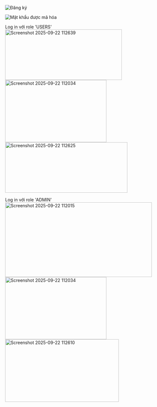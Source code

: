    ![Đăng ký](https://github.com/user-attachments/assets/e59d55aa-e7fc-4931-ac91-6620ee7402ed)

   ![Mật khẩu được mã hóa](https://github.com/user-attachments/assets/724ba2bb-9a31-4539-b361-e8051c32f00d)


Log in với role 'USERS'
<img width="378" height="163" alt="Screenshot 2025-09-22 112639" src="https://github.com/user-attachments/assets/28d5856f-7acf-458d-ad75-aa3d19d79406" />
<img width="328" height="201" alt="Screenshot 2025-09-22 112034" src="https://github.com/user-attachments/assets/c31ca7c0-5f8d-4a2f-a4d9-7881ab8e6249" />
<img width="396" height="163" alt="Screenshot 2025-09-22 112625" src="https://github.com/user-attachments/assets/85d0d0af-1b74-45a5-9a7e-eabece87b85d" />

Log in với role 'ADMIN'
<img width="475" height="241" alt="Screenshot 2025-09-22 112015" src="https://github.com/user-attachments/assets/e4ddc5ee-23e4-48d7-903a-fa396036535c" />
<img width="328" height="201" alt="Screenshot 2025-09-22 112034" src="https://github.com/user-attachments/assets/5947d28a-53c8-4a12-a36b-d55571b661e9" />
<img width="368" height="202" alt="Screenshot 2025-09-22 112610" src="https://github.com/user-attachments/assets/17deb511-2279-4ab2-b91e-018564f917d1" />
